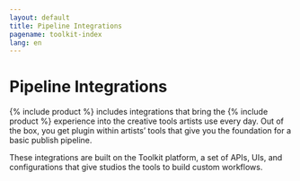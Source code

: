 ```yaml
---
layout: default
title: Pipeline Integrations
pagename: toolkit-index
lang: en
---
```


# Pipeline Integrations

{% include product %} includes integrations that bring the {% include product %} experience into the creative tools artists use every day. Out of the box, you get plugin within artists’ tools that give you the foundation for a basic publish pipeline.

These integrations are built on the Toolkit platform, a set of APIs, UIs, and configurations that give studios the tools to build custom workflows.
